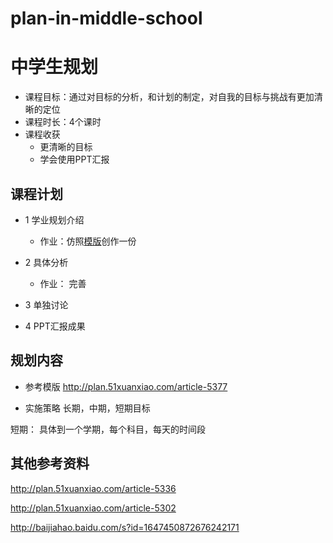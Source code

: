 # plan-in-middle-school

# 中学生规划

- 课程目标：通过对目标的分析，和计划的制定，对自我的目标与挑战有更加清晰的定位
- 课程时长：4个课时
- 课程收获
  - 更清晰的目标
  - 学会使用PPT汇报



## 课程计划
- 1 学业规划介绍
  - 作业：仿照[模版](http://plan.51xuanxiao.com/article-5377)创作一份
- 2 具体分析
  - 作业： 完善
- 3 单独讨论

- 4 PPT汇报成果


## 规划内容
- 参考模版 http://plan.51xuanxiao.com/article-5377

- 实施策略
长期，中期，短期目标

短期： 具体到一个学期，每个科目，每天的时间段


## 其他参考资料

http://plan.51xuanxiao.com/article-5336

http://plan.51xuanxiao.com/article-5302

http://baijiahao.baidu.com/s?id=1647450872676242171



